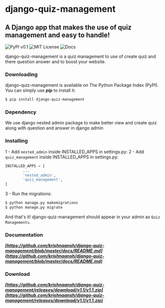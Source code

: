# django-quiz-management
##  A Django app that makes the use of quiz management and easy to handle!

![PyPI v0.1](https://img.shields.io/badge/PyPI-v0.1-blue.svg)
![MIT License](https://img.shields.io/badge/License-MIT-lightgray.svg)
![Docs](https://img.shields.io/badge/docs-meh-orange.svg)

django-quiz-management is a quiz management to use of create quiz and there question answer and to boost your website.

### Downloading

django-quiz-management is available on The Python Package Index (PyPI). You can simply use ***pip*** to install it:

```bash
$ pip install django-quiz-management
```
### Dependency
We use django nested admin package to make better view and create quiz along with question and answer in django admin

### Installing

1 - Add ```nested_admin``` inside INSTALLED_APPS in settings.py:
2 - Add ```quiz_management``` inside INSTALLED_APPS in settings.py:

```python
INSTALLED_APPS = [
        ...
        'nested_admin',
        'quiz_management',
]
```

3 - Run the migrations:

```bash
$ python manage.py makemigrations
$ python manage.py migrate
```

And that's it! django-quiz-management should appear in your admin as ```Quiz Managements```.


### Documentation

***[https://github.com/krishnaansh/django-quiz-management/blob/master/docs/README.md](https://github.com/krishnaansh/django-quiz-management/blob/master/docs/README.md)***

### Download

***[https://github.com/krishnaansh/django-quiz-management/releases/download/v1.1/v1.1.zip](https://github.com/krishnaansh/django-quiz-management/releases/download/v1.1/v1.1.zip)***
